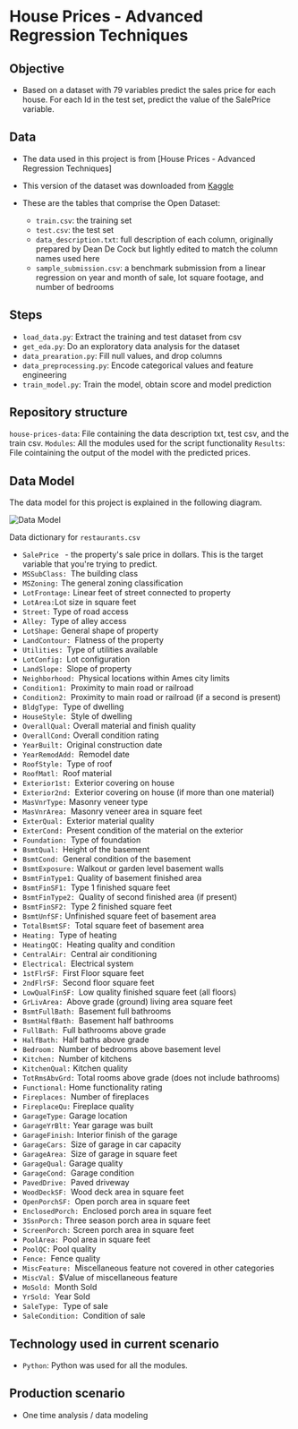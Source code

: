 # House Prices - Advanced Regression Techniques

## Objective 

- Based on a dataset with 79 variables predict the sales price for each house. For each Id in the test set, predict the value of the SalePrice variable. 

## Data

- The data used in this project is from  [House Prices - Advanced Regression Techniques]
- This version of the dataset was downloaded from [Kaggle](https://www.kaggle.com/competitions/house-prices-advanced-regression-techniques/data)
- These are the tables that comprise the Open Dataset:

    + `train.csv`: the training set
    + `test.csv`:  the test set
    + `data_description.txt`:  full description of each column, originally prepared by Dean De Cock but lightly edited to match the column names used here
    + `sample_submission.csv`: a benchmark submission from a linear regression on year and month of sale, lot square footage, and number of bedrooms


## Steps

- `load_data.py`: Extract the training and test dataset from csv
- `get_eda.py`: Do an exploratory data analysis for the dataset
- `data_prearation.py`:  Fill null values, and drop columns 
- `data_preprocessing.py`: Encode categorical values and feature engineering
- `train_model.py`: Train the model, obtain score and model prediction 
  

## Repository structure

`house-prices-data`: File containing the data description txt, test csv, and  the train csv.
`Modules`: All the modules used for the script functionality 
`Results`: File cointaining the output of the model with the predicted prices. 

## Data Model
 
The data model for this project is explained in the following diagram.

![Data Model](figs/data_model.png)

Data dictionary for `restaurants.csv`

- `SalePrice ` - the property's sale price in dollars. This is the target variable that you're trying to predict.
- `MSSubClass: `The building class
- `MSZoning:` The general zoning classification
- `LotFrontage:` Linear feet of street connected to property
- `LotArea:`Lot size in square feet
- `Street:` Type of road access
- `Alley: `Type of alley access
- `LotShape:` General shape of property
- `LandContour: `Flatness of the property
- `Utilities: `Type of utilities available
- `LotConfig: `Lot configuration
- `LandSlope: `Slope of property
- `Neighborhood: `Physical locations within Ames city limits
- `Condition1: `Proximity to main road or railroad
- `Condition2: `Proximity to main road or railroad (if a second is present)
- `BldgType: `Type of dwelling
- `HouseStyle: `Style of dwelling
- `OverallQual:` Overall material and finish quality
- `OverallCond:` Overall condition rating
- `YearBuilt: `Original construction date
- `YearRemodAdd: `Remodel date
- `RoofStyle: `Type of roof
- `RoofMatl: `Roof material
- `Exterior1st: `Exterior covering on house
- `Exterior2nd: `Exterior covering on house (if more than one material)
- `MasVnrType:` Masonry veneer type
- `MasVnrArea: `Masonry veneer area in square feet
- `ExterQual: `Exterior material quality
- `ExterCond: `Present condition of the material on the exterior
- `Foundation: `Type of foundation
- `BsmtQual: `Height of the basement
- `BsmtCond: `General condition of the basement
- `BsmtExposure:` Walkout or garden level basement walls
- `BsmtFinType1:` Quality of basement finished area
- `BsmtFinSF1: `Type 1 finished square feet
- `BsmtFinType2: `Quality of second finished area (if present)
- `BsmtFinSF2: `Type 2 finished square feet
- `BsmtUnfSF:` Unfinished square feet of basement area
- `TotalBsmtSF: `Total square feet of basement area
- `Heating: `Type of heating
- `HeatingQC: `Heating quality and condition
- `CentralAir: `Central air conditioning
- `Electrical: `Electrical system
- `1stFlrSF: `First Floor square feet
- `2ndFlrSF: `Second floor square feet
- `LowQualFinSF: `Low quality finished square feet (all floors)
- `GrLivArea: `Above grade (ground) living area square feet
- `BsmtFullBath: `Basement full bathrooms
- `BsmtHalfBath: `Basement half bathrooms
- `FullBath: `Full bathrooms above grade
- `HalfBath: `Half baths above grade
- `Bedroom: `Number of bedrooms above basement level
- `Kitchen: `Number of kitchens
- `KitchenQual:` Kitchen quality
- `TotRmsAbvGrd:` Total rooms above grade (does not include bathrooms)
- `Functional:` Home functionality rating
- `Fireplaces: `Number of fireplaces
- `FireplaceQu:` Fireplace quality
- `GarageType:` Garage location
- `GarageYrBlt:` Year garage was built
- `GarageFinish:` Interior finish of the garage
- `GarageCars: `Size of garage in car capacity
- `GarageArea: `Size of garage in square feet
- `GarageQual:` Garage quality
- `GarageCond: `Garage condition
- `PavedDrive: `Paved driveway
- `WoodDeckSF: `Wood deck area in square feet
- `OpenPorchSF: `Open porch area in square feet
- `EnclosedPorch: `Enclosed porch area in square feet
- `3SsnPorch:` Three season porch area in square feet
- `ScreenPorch:` Screen porch area in square feet
- `PoolArea: `Pool area in square feet
- `PoolQC:` Pool quality
- `Fence: `Fence quality
- `MiscFeature: `Miscellaneous feature not covered in other categories
- `MiscVal: `$Value of miscellaneous feature
- `MoSold: `Month Sold
- `YrSold: `Year Sold
- `SaleType: `Type of sale
- `SaleCondition: `Condition of sale


## Technology used in current scenario

- `Python`: Python was used for all the modules.


## Production scenario

-  One time analysis / data modeling 
